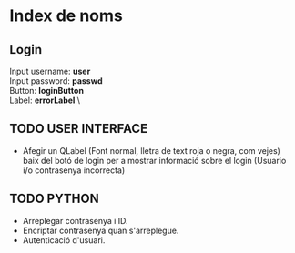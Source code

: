 # Index de noms

## Login

Input username: **user** \
Input password: **passwd** \
Button: **loginButton** \
Label: **errorLabel** \

## TODO USER INTERFACE

- Afegir un QLabel (Font normal, lletra de text roja o negra, com vejes) baix del botó de login per a mostrar informació sobre el login (Usuario i/o contrasenya incorrecta)

## TODO PYTHON

- Arreplegar contrasenya i ID.
- Encriptar contrasenya quan s'arreplegue.
- Autenticació d'usuari.
